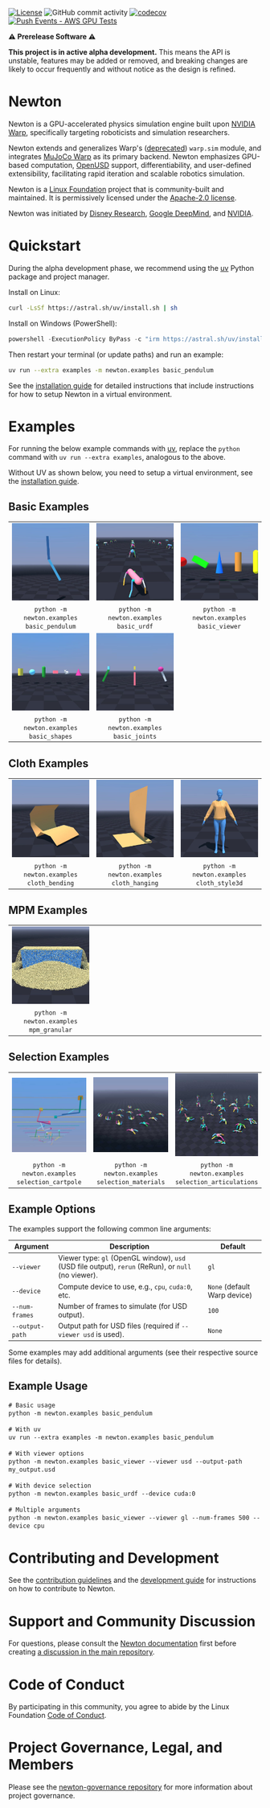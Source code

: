 [![License](https://img.shields.io/badge/License-Apache_2.0-blue.svg)](https://opensource.org/licenses/Apache-2.0)
![GitHub commit activity](https://img.shields.io/github/commit-activity/m/newton-physics/newton/main)
[![codecov](https://codecov.io/gh/newton-physics/newton/graph/badge.svg?token=V6ZXNPAWVG)](https://codecov.io/gh/newton-physics/newton)
[![Push Events - AWS GPU Tests](https://github.com/newton-physics/newton/actions/workflows/push_aws_gpu_tests.yml/badge.svg)](https://github.com/newton-physics/newton/actions/workflows/push_aws_gpu_tests.yml)

**⚠️ Prerelease Software ⚠️**

**This project is in active alpha development.** This means the API is unstable, features may be added or removed, and breaking changes are likely to occur frequently and without notice as the design is refined.

# Newton

Newton is a GPU-accelerated physics simulation engine built upon [NVIDIA Warp](https://github.com/NVIDIA/warp), specifically targeting roboticists and simulation researchers.

Newton extends and generalizes Warp's ([deprecated](https://github.com/NVIDIA/warp/discussions/735)) `warp.sim` module, and integrates
[MuJoCo Warp](https://github.com/google-deepmind/mujoco_warp) as its primary backend. Newton emphasizes GPU-based computation, [OpenUSD](https://openusd.org/) support, differentiability, and user-defined extensibility, facilitating rapid iteration and scalable robotics simulation.

Newton is a [Linux Foundation](https://www.linuxfoundation.org/) project that is community-built and maintained. It is permissively licensed under the [Apache-2.0 license](LICENSE.md).

Newton was initiated by [Disney Research](https://www.disneyresearch.com/), [Google DeepMind](https://deepmind.google/), and [NVIDIA](https://www.nvidia.com/).

# Quickstart

During the alpha development phase, we recommend using the [uv](https://docs.astral.sh/uv/) Python package and project manager.

Install on Linux:
```bash
curl -LsSf https://astral.sh/uv/install.sh | sh
```

Install on Windows (PowerShell):
```powershell
powershell -ExecutionPolicy ByPass -c "irm https://astral.sh/uv/install.ps1 | iex"
```

Then restart your terminal (or update paths) and run an example:
```bash
uv run --extra examples -m newton.examples basic_pendulum
```

See the [installation guide](https://newton-physics.github.io/newton/guide/installation.html) for detailed instructions that include instructions for how to setup Newton in a virtual environment.

# Examples

For running the below example commands with [uv](https://docs.astral.sh/uv/), replace the `python` command with `uv run --extra examples`, analogous to the above.

Without UV as shown below, you need to setup a virtual environment, see the [installation guide](https://newton-physics.github.io/newton/guide/installation.html#method-3-manual-setup-using-pip-in-a-virtual-environment).

## Basic Examples

<table>
  <tr>
    <td align="center" width="33%">
      <a href="newton/examples/basic/example_basic_pendulum.py">
        <img src="docs/images/examples/example_basic_pendulum.jpg" alt="Pendulum">
      </a>
    </td>
    <td align="center" width="33%">
      <a href="newton/examples/basic/example_basic_urdf.py">
        <img src="docs/images/examples/example_basic_urdf.jpg" alt="URDF">
      </a>
    </td>
    <td align="center" width="33%">
      <a href="newton/examples/basic/example_basic_viewer.py">
        <img src="docs/images/examples/example_basic_viewer.jpg" alt="Viewer">
      </a>
    </td>
  </tr>
  <tr>
    <td align="center">
      <code>python -m newton.examples basic_pendulum</code>
    </td>
    <td align="center">
      <code>python -m newton.examples basic_urdf</code>
    </td>
    <td align="center">
      <code>python -m newton.examples basic_viewer</code>
    </td>
  </tr>
  <tr>
    <td align="center" width="33%">
      <a href="newton/examples/basic/example_basic_shapes.py">
        <img src="docs/images/examples/example_basic_shapes.jpg" alt="Shapes">
      </a>
    </td>
    <td align="center" width="33%">
      <a href="newton/examples/basic/example_basic_joints.py">
        <img src="docs/images/examples/example_basic_joints.jpg" alt="Joints">
      </a>
    </td>
    <td align="center" width="33%">
      <!-- <a href="newton/examples/basic/example_basic_viewer.py">
        <img src="docs/images/examples/example_basic_viewer.jpg" alt="Viewer">
      </a> -->
    </td>
  </tr>
  <tr>
    <td align="center">
      <code>python -m newton.examples basic_shapes</code>
    </td>
    <td align="center">
      <code>python -m newton.examples basic_joints</code>
    </td>
    <td align="center">
      <!-- <code>python -m newton.examples basic_viewer</code> -->
    </td>
  </tr>
</table>

## Cloth Examples

<table>
  <tr>
    <td align="center" width="33%">
      <a href="newton/examples/cloth/example_cloth_bending.py">
        <img src="docs/images/examples/example_cloth_bending.jpg" alt="Cloth Bending">
      </a>
    </td>
    <td align="center" width="33%">
      <a href="newton/examples/cloth/example_cloth_hanging.py">
        <img src="docs/images/examples/example_cloth_hanging.jpg" alt="Cloth Hanging">
      </a>
    </td>
    <td align="center" width="33%">
      <a href="newton/examples/cloth/example_cloth_style3d.py">
        <img src="docs/images/examples/example_cloth_style3d.jpg" alt="Cloth Style3D">
      </a>
    </td>
  </tr>
  <tr>
    <td align="center">
      <code>python -m newton.examples cloth_bending</code>
    </td>
    <td align="center">
      <code>python -m newton.examples cloth_hanging</code>
    </td>
    <td align="center">
      <code>python -m newton.examples cloth_style3d</code>
    </td>
  </tr>
</table>

## MPM Examples

<table>
  <tr>
    <td align="center" width="33%">
      <a href="newton/examples/mpm/example_mpm_granular.py">
        <img src="docs/images/examples/example_mpm_granular.jpg" alt="MPM Granular">
      </a>
    </td>
    <td align="center" width="33%">
      <!-- Future MPM example -->
    </td>
    <td align="center" width="33%">
      <!-- Future MPM example -->
    </td>
  </tr>
  <tr>
    <td align="center">
      <code>python -m newton.examples mpm_granular</code>
    </td>
    <td align="center">
      <!-- Future MPM example -->
    </td>
    <td align="center">
      <!-- Future MPM example -->
    </td>
  </tr>
</table>


## Selection Examples

<table>
  <tr>
    <td align="center" width="33%">
      <a href="newton/examples/selection/example_selection_cartpole.py">
        <img src="docs/images/examples/example_selection_cartpole.jpg" alt="Selection Cartpole">
      </a>
    </td>
    <td align="center" width="33%">
      <a href="newton/examples/selection/example_selection_materials.py">
        <img src="docs/images/examples/example_selection_materials.jpg" alt="Selection Materials">
      </a>
    </td>
    <td align="center" width="33%">
      <a href="newton/examples/selection/example_selection_articulations.py">
        <img src="docs/images/examples/example_selection_articulations.jpg" alt="Selection Articulations">
      </a>
    </td>
  </tr>
  <tr>
    <td align="center">
      <code>python -m newton.examples selection_cartpole</code>
    </td>
    <td align="center">
      <code>python -m newton.examples selection_materials</code>
    </td>
    <td align="center">
      <code>python -m newton.examples selection_articulations</code>
    </td>
  </tr>
</table>

## Example Options

The examples support the following common line arguments:

| Argument        | Description                                                                                         | Default                      |
| --------------- | --------------------------------------------------------------------------------------------------- | ---------------------------- |
| `--viewer`      | Viewer type: `gl` (OpenGL window), `usd` (USD file output), `rerun` (ReRun), or `null` (no viewer). | `gl`                         |
| `--device`      | Compute device to use, e.g., `cpu`, `cuda:0`, etc.                                                  | `None` (default Warp device) |
| `--num-frames`  | Number of frames to simulate (for USD output).                                                      | `100`                        |
| `--output-path` | Output path for USD files (required if `--viewer usd` is used).                                     | `None`                       |

Some examples may add additional arguments (see their respective source files for details).

## Example Usage

    # Basic usage
    python -m newton.examples basic_pendulum

    # With uv
    uv run --extra examples -m newton.examples basic_pendulum

    # With viewer options
    python -m newton.examples basic_viewer --viewer usd --output-path my_output.usd

    # With device selection
    python -m newton.examples basic_urdf --device cuda:0

    # Multiple arguments
    python -m newton.examples basic_viewer --viewer gl --num-frames 500 --device cpu

# Contributing and Development

See the [contribution guidelines](https://github.com/newton-physics/newton-governance/blob/main/CONTRIBUTING.md) and the [development guide](https://newton-physics.github.io/newton/guide/development.html) for instructions on how to contribute to Newton.

# Support and Community Discussion

For questions, please consult the [Newton documentation](https://newton-physics.github.io/newton/guide/overview.html) first before creating [a discussion in the main repository](https://github.com/newton-physics/newton/discussions). 

# Code of Conduct

By participating in this community, you agree to abide by the Linux Foundation [Code of Conduct](https://lfprojects.org/policies/code-of-conduct/).

# Project Governance, Legal, and Members

Please see the [newton-governance repository](https://github.com/newton-physics/newton-governance) for more information about project governance.
